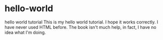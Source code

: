 # hello-world
hello world tutorial
This is my hello world tutorial. I hope it works correctly. I have never used HTML before. The book isn't much help, in fact, I have no idea what I'm doing.
